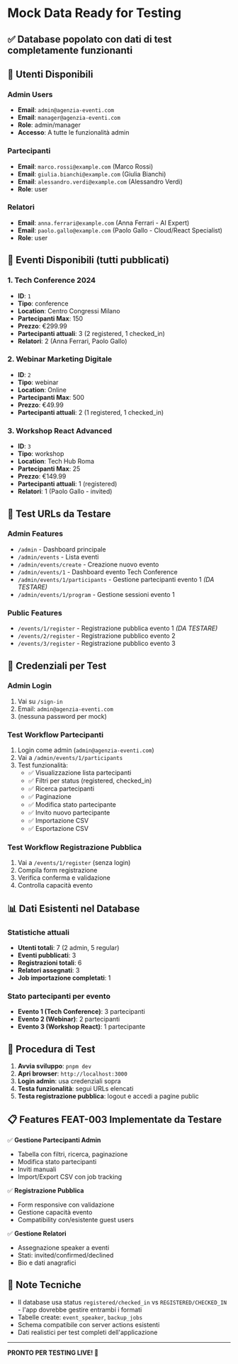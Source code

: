 # Mock Data Ready for Testing

## ✅ Database popolato con dati di test completamente funzionanti

## 👤 Utenti Disponibili

### Admin Users
- **Email**: `admin@agenzia-eventi.com`
- **Email**: `manager@agenzia-eventi.com`
- **Role**: admin/manager
- **Accesso**: A tutte le funzionalità admin

### Partecipanti  
- **Email**: `marco.rossi@example.com` (Marco Rossi)
- **Email**: `giulia.bianchi@example.com` (Giulia Bianchi) 
- **Email**: `alessandro.verdi@example.com` (Alessandro Verdi)
- **Role**: user

### Relatori
- **Email**: `anna.ferrari@example.com` (Anna Ferrari - AI Expert)
- **Email**: `paolo.gallo@example.com` (Paolo Gallo - Cloud/React Specialist)
- **Role**: user

## 📅 Eventi Disponibili (tutti pubblicati)

### 1. Tech Conference 2024
- **ID**: `1`
- **Tipo**: conference
- **Location**: Centro Congressi Milano
- **Partecipanti Max**: 150
- **Prezzo**: €299.99
- **Partecipanti attuali**: 3 (2 registered, 1 checked_in)
- **Relatori**: 2 (Anna Ferrari, Paolo Gallo)

### 2. Webinar Marketing Digitale  
- **ID**: `2`
- **Tipo**: webinar
- **Location**: Online
- **Partecipanti Max**: 500
- **Prezzo**: €49.99
- **Partecipanti attuali**: 2 (1 registered, 1 checked_in)

### 3. Workshop React Advanced
- **ID**: `3` 
- **Tipo**: workshop
- **Location**: Tech Hub Roma
- **Partecipanti Max**: 25
- **Prezzo**: €149.99
- **Partecipanti attuali**: 1 (registered)
- **Relatori**: 1 (Paolo Gallo - invited)

## 🎯 Test URLs da Testare

### Admin Features
- `/admin` - Dashboard principale
- `/admin/events` - Lista eventi
- `/admin/events/create` - Creazione nuovo evento
- `/admin/events/1` - Dashboard evento Tech Conference
- `/admin/events/1/participants` - Gestione partecipanti evento 1 *(DA TESTARE)*
- `/admin/events/1/program` - Gestione sessioni evento 1

### Public Features  
- `/events/1/register` - Registrazione pubblica evento 1 *(DA TESTARE)*
- `/events/2/register` - Registrazione pubblico evento 2
- `/events/3/register` - Registrazione pubblico evento 3

## 🔐 Credenziali per Test

### Admin Login
1. Vai su `/sign-in`
2. Email: `admin@agenzia-eventi.com`
3. (nessuna password per mock)

### Test Workflow Partecipanti
1. Login come admin (`admin@agenzia-eventi.com`)
2. Vai a `/admin/events/1/participants`
3. Test funzionalità:
   - ✅ Visualizzazione lista partecipanti
   - ✅ Filtri per status (registered, checked_in)
   - ✅ Ricerca partecipanti
   - ✅ Paginazione
   - ✅ Modifica stato partecipante
   - ✅ Invito nuovo partecipante
   - ✅ Importazione CSV
   - ✅ Esportazione CSV

### Test Workflow Registrazione Pubblica
1. Vai a `/events/1/register` (senza login)
2. Compila form registrazione
3. Verifica conferma e validazione
4. Controlla capacità evento

## 📊 Dati Esistenti nel Database

### Statistiche attuali
- **Utenti totali**: 7 (2 admin, 5 regular)
- **Eventi pubblicati**: 3
- **Registrazioni totali**: 6
- **Relatori assegnati**: 3
- **Job importazione completati**: 1

### Stato partecipanti per evento
- **Evento 1 (Tech Conference)**: 3 partecipanti
- **Evento 2 (Webinar)**: 2 partecipanti  
- **Evento 3 (Workshop React)**: 1 partecipante

## 🚀 Procedura di Test

1. **Avvia sviluppo**: `pnpm dev`
2. **Apri browser**: `http://localhost:3000`
3. **Login admin**: usa credenziali sopra
4. **Testa funzionalità**: segui URLs elencati
5. **Testa registrazione pubblica**: logout e accedi a pagine public

## 📋 Features FEAT-003 Implementate da Testare

✅ **Gestione Partecipanti Admin**
- Tabella con filtri, ricerca, paginazione
- Modifica stato partecipanti
- Inviti manuali
- Import/Export CSV con job tracking

✅ **Registrazione Pubblica**  
- Form responsive con validazione
- Gestione capacità evento
- Compatibility con/esistente guest users

✅ **Gestione Relatori**
- Assegnazione speaker a eventi
- Stati: invited/confirmed/declined
- Bio e dati anagrafici

## 🔧 Note Tecniche

- Il database usa status `registered/checked_in` vs `REGISTERED/CHECKED_IN` - l'app dovrebbe gestire entrambi i formati
- Tabelle create: `event_speaker`, `backup_jobs`
- Schema compatibile con server actions esistenti
- Dati realistici per test completi dell'applicazione

---

**PRONTO PER TESTING LIVE! 🎉**
